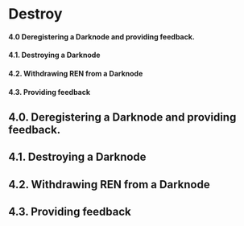 # Destroy
#### 4.0 Deregistering a Darknode and providing feedback. 
#### 4.1. Destroying a Darknode
#### 4.2. Withdrawing REN from a Darknode
#### 4.3. Providing feedback



## 4.0. Deregistering a Darknode and providing feedback. 


## 4.1. Destroying a Darknode


## 4.2. Withdrawing REN from a Darknode


## 4.3. Providing feedback
